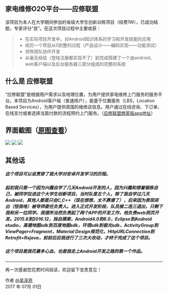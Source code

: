 ## 家电维修O2O平台——应修联盟
该项目为本人在大学期间参加的省级大学生创新训练项目（经费1W），已成功结题，专家评分“良”。在这次项目过程中主要收获：

> * 在实际项目开发中，对Android知识体系的学习和开发技能的应用
> * 经历一个项目从0到整的过程（产品设计——编码实现——功能测试）
> * 领导团队协作开发
> * 从毫无经验（登陆注册都实现不了）到完成搭建了一个由android、web客户端以及后台服务器三部分组成的完整的系统

## 什么是 应修联盟

“应修联盟”是根据用户需求以及地理位置，为用户提供家电维修上门服务的服务平台。本项目为Android客户端（普通用户），能基于位置服务（LBS，Location Based Services），为用户提供周围的维修店信息。用户通过在线咨询、下订单、在线支付或者选择当面付款的流程预约上门服务。（[应修联盟商家版app地址][2]）

## 界面截图（[原图查看][3]）


![](https://github.com/DIBIAOZUIQIANGTEAM/Lor_Buyer/blob/master/imgs/1.png)
![](https://github.com/DIBIAOZUIQIANGTEAM/Lor_Buyer/blob/master/imgs/2.png)
![](https://github.com/DIBIAOZUIQIANGTEAM/Lor_Buyer/blob/master/imgs/3.png)



## 其他话
##### 这个项目可以说贯穿了我大学对安卓开发学习的历程。
#####  起初我只是一个因为兴趣自学了几天Android开发的人，因为兴趣和想着锻炼自己，被同学拉进这个大学生创新项目，当时队里五个人，除了我自学过几天Android，其他人都是只会C,C++（现在想想，太不靠谱了），后来因为表现突出（怪我咯）被导师委任负责人。进入正式开发阶段，队员接二连三退出，只剩下我和另一位同学。我理所当然负责起了两个APP的开发工作，他负责web网页开发。2015.6到2016.12，独自摸索，Android4.0到6.0，Eclipse到Android studio，高德地图sdk到百度地图sdk，环信sdk到极光sdk，ActivityGroup到ViewPager+Fragment，Material Design规范化，HttpURLConnection到Retrofit+Rxjava，前前后后我进行了三次大改动，才终于完成了这个项目。
##### 这个项目是我花最多心血，也是我走上Android开发之路的第一个作品。

------

再一次感谢您花费时间阅读，欢迎留下宝贵意见！

作者 [@吴泽恩][1]     
2017 年 07月 01日    

[1]: https://github.com/DIBIAOZUIQIANGTEAM

[2]: https://github.com/DIBIAOZUIQIANGTEAM/Lor_Seller

[3]: https://github.com/DIBIAOZUIQIANGTEAM/Lor_Buyer/tree/master/imgs
